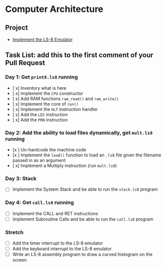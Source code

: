 # Computer Architecture

## Project

* [Implement the LS-8 Emulator](ls8/)

## Task List: add this to the first comment of your Pull Request

### Day 1: Get `print8.ls8` running

- [ x] Inventory what is here
- [ x] Implement the `CPU` constructor
- [ x] Add RAM functions `ram_read()` and `ram_write()`
- [ x] Implement the core of `run()`
- [ x] Implement the `HLT` instruction handler
- [ x] Add the `LDI` instruction
- [ x] Add the `PRN` instruction

### Day 2: Add the ability to load files dynamically, get `mult.ls8` running

- [x ] Un-hardcode the machine code
- [x ] Implement the `load()` function to load an `.ls8` file given the filename
      passed in as an argument
- [ x] Implement a Multiply instruction (run `mult.ls8`)

### Day 3: Stack

- [ ] Implement the System Stack and be able to run the `stack.ls8` program

### Day 4: Get `call.ls8` running

- [ ] Implement the CALL and RET instructions
- [ ] Implement Subroutine Calls and be able to run the `call.ls8` program

### Stretch

- [ ] Add the timer interrupt to the LS-8 emulator
- [ ] Add the keyboard interrupt to the LS-8 emulator
- [ ] Write an LS-8 assembly program to draw a curved histogram on the screen
